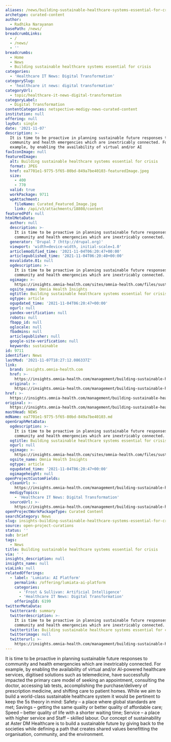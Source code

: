 ```yaml
---
aliases: /news/building-sustainable-healthcare-systems-essential-for-crisis
archetype: curated-content
author:
  - Radhika Narayanan
basePath: /news/
breadcrumbLinks:
  - /
  - /news/
  - ''
breadcrumbs:
  - Home
  - News
  - Building sustainable healthcare systems essential for crisis
categories:
  - 'Healthcare IT News: Digital Transformation'
categorySlug:
  - 'healthcare it news: digital transformation'
categoryUrl:
  - topic/healthcare-it-news-digital-transformation
categoryLabel:
  - Digital Transformation
contentCategories: netspective-medigy-news-curated-content
institution: null
offering: null
layOut: single
date: '2021-11-07'
description: >-
  It is time to be proactive in planning sustainable future responses to
  community and health emergencies which are inextricably connected. For
  example, by enabling the availability of virtual and/or AI
favIconImage: null
featuredImage:
  alt: Building sustainable healthcare systems essential for crisis
  format: JPEG
  href: ea7701e1-9775-5f65-80bd-849a7be40103-featuredImage.jpeg
  size:
    - 400
    - 770
  valid: true
  workPackage: 9711
  wpAttachment:
    fileName: Curated_Featured_Image.jpg
    link: /api/v3/attachments/18808/content
featuredPdf: null
htmlMetaData:
  author: null
  description: >-
    It is time to be proactive in planning sustainable future responses to
    community and health emergencies which are inextricably connected.
  generator: 'Drupal 7 (http://drupal.org)'
  viewport: 'width=device-width, initial-scale=1.0'
  articlemodified_time: '2021-11-04T06:20:47+00:00'
  articlepublished_time: '2021-11-04T06:20:40+00:00'
  msvalidate.01: null
  ogdescription: >-
    It is time to be proactive in planning sustainable future responses to
    community and health emergencies which are inextricably connected.
  ogimage: >-
    https://insights.omnia-health.com/sites/omnia-health.com/files/sustainable-healthcare.jpg
  ogsite_name: Omnia Health Insights
  ogtitle: Building sustainable healthcare systems essential for crisis
  ogtype: article
  ogupdated_time: '2021-11-04T06:20:47+00:00'
  ogurl: null
  yandex-verification: null
  robots: null
  fbapp_id: null
  oglocale: null
  fbadmins: null
  articlepublisher: null
  google-site-verification: null
  keywords: sustainable
id: 9711
identifier: News
lastMod: '2021-11-07T18:27:12.086337Z'
link:
  brand: insights.omnia-health.com
  href: >-
    https://insights.omnia-health.com/management/building-sustainable-healthcare-systems-essential-crisis
  original: >-
    https://insights.omnia-health.com/management/building-sustainable-healthcare-systems-essential-crisis
href: >-
  https://insights.omnia-health.com/management/building-sustainable-healthcare-systems-essential-crisis
original: >-
  https://insights.omnia-health.com/management/building-sustainable-healthcare-systems-essential-crisis
mastHead: NEWS
mdName: ea7701e1-9775-5f65-80bd-849a7be40103.md
openGraphMetaData:
  ogdescription: >-
    It is time to be proactive in planning sustainable future responses to
    community and health emergencies which are inextricably connected.
  ogtitle: Building sustainable healthcare systems essential for crisis
  ogurl: null
  ogimage: >-
    https://insights.omnia-health.com/sites/omnia-health.com/files/sustainable-healthcare.jpg
  ogsite_name: Omnia Health Insights
  ogtype: article
  ogupdated_time: '2021-11-04T06:20:47+00:00'
  ogimageheight: null
openProjectCustomFields:
  cleanUrl: >-
    https://insights.omnia-health.com/management/building-sustainable-healthcare-systems-essential-crisis
  medigyTopics:
    - 'Healthcare IT News: Digital Transformation'
  sourceUrl: >-
    https://insights.omnia-health.com/management/building-sustainable-healthcare-systems-essential-crisis
openProjectWorkPackageType: Curated Content
searchCategory: News
slug: insights-building-sustainable-healthcare-systems-essential-for-crisis
source: open-project-curations
status: ''
sub: brief
tags:
  - News
title: Building sustainable healthcare systems essential for crisis
via: ' '
insights_description: null
insights_name: null
viaLink: null
relatedOfferings:
  - label: 'Lumiata: AI Platform'
    permalink: /offering/lumiata-ai-platform
    categories:
      - 'Frost & Sullivan: Artificial Intelligence'
      - 'Healthcare IT News: Digital Transformation'
    offeringId: 6199
twitterMetaData:
  twittercard: summary
  twitterdescription: >-
    It is time to be proactive in planning sustainable future responses to
    community and health emergencies which are inextricably connected.
  twittertitle: Building sustainable healthcare systems essential for crisis
  twitterimage: null
  twitterurl: >-
    https://insights.omnia-health.com/management/building-sustainable-healthcare-systems-essential-crisis
---
```

<p>It is time to be proactive in planning sustainable future responses to community and health emergencies which are inextricably connected. For example, by enabling the availability of virtual and/or AI-powered healthcare services, digitised solutions such as telemedicine, have successfully impacted the primary care model of seeking an appointment, consulting the doctor, accessing lab tests, accomplishing the purchase/delivery of prescription medicine, and shifting care to patient homes. While we aim to build a world-class sustainable healthcare system it would be pertinent to keep the 5s theory in mind: Safety – a place where global standards are met; Savings – getting the same quality or better quality of affordable care; Speed – better quality of life with a shorter waiting time; Service – a place with higher service and Staff – skilled labour. Our concept of sustainability at Aster DM Healthcare is to build a sustainable future by giving back to the societies while defining a path that creates shared values benefitting the organisation, community, and the environment.<br>&nbsp;</p>